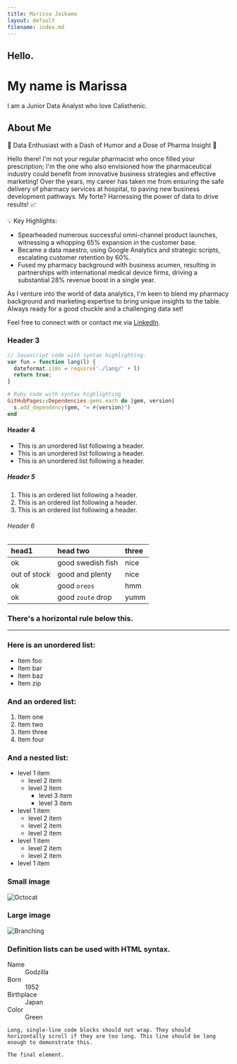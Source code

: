 ```yaml
---
title: Marissa Jaikaew
layout: default
filename: index.md
---
```


## Hello.
# My name is Marissa
I am a Junior Data Analyst who love Calisthenic.



## About Me

🌟 Data Enthusiast with a Dash of Humor and a Dose of Pharma Insight 🌟

Hello there! I'm not your regular pharmacist who once filled your prescription; I'm the one who also envisioned how the pharmaceutical industry could benefit from innovative business strategies and effective marketing! Over the years, my career has taken me from ensuring the safe delivery of pharmacy services at hospital, to paving new business development pathways. My forte? Harnessing the power of data to drive results! 📈

💡 Key Highlights:

- Spearheaded numerous successful omni-channel product launches, witnessing a whopping 65% expansion in the customer base.
- Became a data maestro, using Google Analytics and strategic scripts, escalating customer retention by 60%.
- Fused my pharmacy background with business acumen, resulting in partnerships with international medical device firms, driving a substantial 28% revenue boost in a single year.

As I venture into the world of data analytics, I'm keen to blend my pharmacy background and marketing expertise to bring unique insights to the table. Always ready for a good chuckle and a challenging data set! 

Feel free to connect with or contact me via [LinkedIn](https://www.linkedin.com/in/marissa-jaikaew-1155911mar/).

### Header 3

```js
// Javascript code with syntax highlighting.
var fun = function lang(l) {
  dateformat.i18n = require('./lang/' + l)
  return true;
}
```

```ruby
# Ruby code with syntax highlighting
GitHubPages::Dependencies.gems.each do |gem, version|
  s.add_dependency(gem, "= #{version}")
end
```

#### Header 4

*   This is an unordered list following a header.
*   This is an unordered list following a header.
*   This is an unordered list following a header.

##### Header 5

1.  This is an ordered list following a header.
2.  This is an ordered list following a header.
3.  This is an ordered list following a header.

###### Header 6

| head1        | head two          | three |
|:-------------|:------------------|:------|
| ok           | good swedish fish | nice  |
| out of stock | good and plenty   | nice  |
| ok           | good `oreos`      | hmm   |
| ok           | good `zoute` drop | yumm  |

### There's a horizontal rule below this.

* * *

### Here is an unordered list:

*   Item foo
*   Item bar
*   Item baz
*   Item zip

### And an ordered list:

1.  Item one
1.  Item two
1.  Item three
1.  Item four

### And a nested list:

- level 1 item
  - level 2 item
  - level 2 item
    - level 3 item
    - level 3 item
- level 1 item
  - level 2 item
  - level 2 item
  - level 2 item
- level 1 item
  - level 2 item
  - level 2 item
- level 1 item

### Small image

![Octocat](https://github.githubassets.com/images/icons/emoji/octocat.png)

### Large image

![Branching](https://guides.github.com/activities/hello-world/branching.png)


### Definition lists can be used with HTML syntax.

<dl>
<dt>Name</dt>
<dd>Godzilla</dd>
<dt>Born</dt>
<dd>1952</dd>
<dt>Birthplace</dt>
<dd>Japan</dd>
<dt>Color</dt>
<dd>Green</dd>
</dl>

```
Long, single-line code blocks should not wrap. They should horizontally scroll if they are too long. This line should be long enough to demonstrate this.
```

```
The final element.
```

